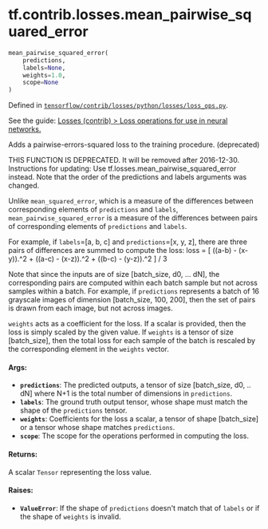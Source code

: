 <div itemscope itemtype="http://developers.google.com/ReferenceObject">
<meta itemprop="name" content="tf.contrib.losses.mean_pairwise_squared_error" />
</div>

# tf.contrib.losses.mean_pairwise_squared_error

``` python
mean_pairwise_squared_error(
    predictions,
    labels=None,
    weights=1.0,
    scope=None
)
```



Defined in [`tensorflow/contrib/losses/python/losses/loss_ops.py`](https://www.tensorflow.org/code/tensorflow/contrib/losses/python/losses/loss_ops.py).

See the guide: [Losses (contrib) > Loss operations for use in neural networks.](../../../../../api_guides/python/contrib.losses.md#Loss_operations_for_use_in_neural_networks_)

Adds a pairwise-errors-squared loss to the training procedure. (deprecated)

THIS FUNCTION IS DEPRECATED. It will be removed after 2016-12-30.
Instructions for updating:
Use tf.losses.mean_pairwise_squared_error instead. Note that the order of the predictions and labels arguments was changed.

Unlike `mean_squared_error`, which is a measure of the differences between
corresponding elements of `predictions` and `labels`,
`mean_pairwise_squared_error` is a measure of the differences between pairs of
corresponding elements of `predictions` and `labels`.

For example, if `labels`=[a, b, c] and `predictions`=[x, y, z], there are
three pairs of differences are summed to compute the loss:
  loss = [ ((a-b) - (x-y)).^2 + ((a-c) - (x-z)).^2 + ((b-c) - (y-z)).^2 ] / 3

Note that since the inputs are of size [batch_size, d0, ... dN], the
corresponding pairs are computed within each batch sample but not across
samples within a batch. For example, if `predictions` represents a batch of
16 grayscale images of dimension [batch_size, 100, 200], then the set of pairs
is drawn from each image, but not across images.

`weights` acts as a coefficient for the loss. If a scalar is provided, then
the loss is simply scaled by the given value. If `weights` is a tensor of size
[batch_size], then the total loss for each sample of the batch is rescaled
by the corresponding element in the `weights` vector.

#### Args:

* <b>`predictions`</b>: The predicted outputs, a tensor of size [batch_size, d0, .. dN]
    where N+1 is the total number of dimensions in `predictions`.
* <b>`labels`</b>: The ground truth output tensor, whose shape must match the shape of
    the `predictions` tensor.
* <b>`weights`</b>: Coefficients for the loss a scalar, a tensor of shape [batch_size]
    or a tensor whose shape matches `predictions`.
* <b>`scope`</b>: The scope for the operations performed in computing the loss.


#### Returns:

  A scalar `Tensor` representing the loss value.


#### Raises:

* <b>`ValueError`</b>: If the shape of `predictions` doesn't match that of `labels` or
    if the shape of `weights` is invalid.